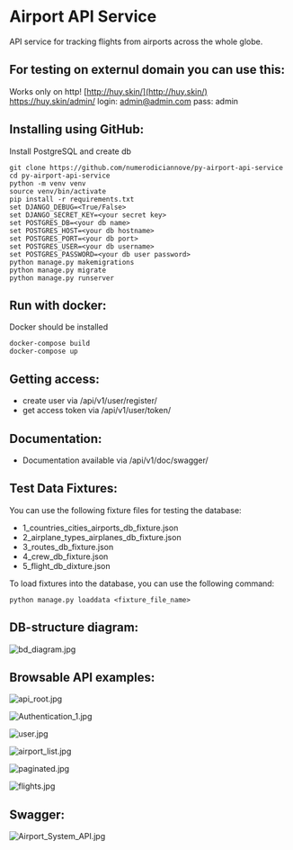 # Airport API Service

API service for tracking flights from airports across the whole globe.

## For testing on externul domain you can use this:

Works only on http!
[http://huy.skin/](http://huy.skin/)
https://huy.skin/admin/
login: admin@admin.com
pass: admin

## Installing using GitHub:

Install PostgreSQL and create db

```shell
git clone https://github.com/numerodiciannove/py-airport-api-service
cd py-airport-api-service
python -m venv venv
source venv/bin/activate
pip install -r requirements.txt
set DJANGO_DEBUG=<True/False>
set DJANGO_SECRET_KEY=<your secret key>
set POSTGRES_DB=<your db name>
set POSTGRES_HOST=<your db hostname>
set POSTGRES_PORT=<your db port>
set POSTGRES_USER=<your db username>
set POSTGRES_PASSWORD=<your db user password>
python manage.py makemigrations
python manage.py migrate
python manage.py runserver
```

## Run with docker:

Docker should be installed

```shell
docker-compose build
docker-compose up
```

## Getting access:

- create user via /api/v1/user/register/
- get access token via /api/v1/user/token/

## Documentation:

- Documentation available via /api/v1/doc/swagger/

## Test Data Fixtures:

You can use the following fixture files for testing the database:

- 1_countries_cities_airports_db_fixture.json
- 2_airplane_types_airplanes_db_fixture.json
- 3_routes_db_fixture.json
- 4_crew_db_fixture.json
- 5_flight_db_dixture.json

To load fixtures into the database, you can use the following command:

```shell
python manage.py loaddata <fixture_file_name>
```

## DB-structure diagram:

![bd_diagram.jpg](github_imgs%2Fbd_diagram.jpg)

## Browsable API examples:

![api_root.jpg](github_imgs%2Fapi_root.jpg)

![Authentication_1.jpg](github_imgs%2FAuthentication_1.jpg)

![user.jpg](github_imgs%2Fuser.jpg)

![airport_list.jpg](github_imgs%2Fairport_list.jpg)

![paginated.jpg](github_imgs%2Fpaginated.jpg)

![flights.jpg](github_imgs%2Fflights.jpg)

## Swagger:

![Airport_System_API.jpg](github_imgs%2FAirport_System_API.jpg)
